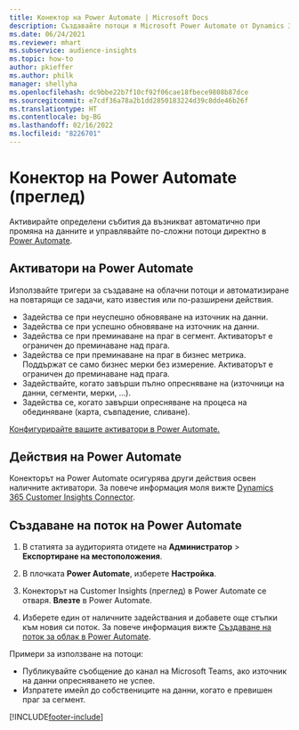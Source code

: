 ```yaml
---
title: Конектор на Power Automate | Microsoft Docs
description: Създавайте потоци я Microsoft Power Automate от Dynamics 365 Customer Insights.
ms.date: 06/24/2021
ms.reviewer: mhart
ms.subservice: audience-insights
ms.topic: how-to
author: pkieffer
ms.author: philk
manager: shellyha
ms.openlocfilehash: dc9bbe22b7f10cf92f06cae18fbece9808b87dce
ms.sourcegitcommit: e7cdf36a78a2b1dd2850183224d39c8dde46b26f
ms.translationtype: HT
ms.contentlocale: bg-BG
ms.lasthandoff: 02/16/2022
ms.locfileid: "8226701"
---
```

# <a name="power-automate-connector-preview"></a>Конектор на Power Automate (преглед)

Активирайте определени събития да възникват автоматично при промяна на данните и управлявайте по-сложни потоци директно в [Power Automate](https://flow.microsoft.com/).

## <a name="power-automate-triggers"></a>Активатори на Power Automate

Използвайте тригери за създаване на облачни потоци и автоматизиране на повтарящи се задачи, като известия или по-разширени действия. 

- Задейства се при неуспешно обновяване на източник на данни. 
- Задейства се при успешно обновяване на източник на данни.
- Задейства се при преминаване на праг в сегмент. Активаторът е ограничен до преминаване над прага.
- Задейства се при преминаване на праг в бизнес метрика. Поддържат се само бизнес мерки без измерение. Активаторът е ограничен до преминаване над прага.
- Задействайте, когато завърши пълно опресняване на (източници на данни, сегменти, мерки, ...).
- Задейства се, когато завърши опресняване на процеса на обединяване (карта, съвпадение, сливане).

[Конфигурирайте вашите активатори в Power Automate.](https://flow.microsoft.com/connectors/shared_customerinsights/dynamics-365-customer-insights-connector/)

## <a name="power-automate-actions"></a>Действия на Power Automate

Конекторът на Power Automate осигурява други действия освен наличните активатори. За повече информация моля вижте [Dynamics 365 Customer Insights Connector](/connectors/customerinsights/).

## <a name="create-a-power-automate-flow"></a>Създаване на поток на Power Automate

1. В статията за аудиторията отидете на **Администратор** > **Експортиране на местоположения**.

1. В плочката **Power Automate**, изберете **Настройка**.

1. Конекторът на Customer Insights (преглед) в Power Automate се отваря. **Влезте** в Power Automate.

1. Изберете един от наличните задействания и добавете още стъпки към новия си поток. За повече информация вижте [Създаване на поток за облак в Power Automate](/power-automate/get-started-logic-flow).

Примери за използване на потоци: 
- Публикувайте съобщение до канал на Microsoft Teams, ако източник на данни опресняването не успее. 
- Изпратете имейл до собствениците на данни, когато е превишен праг за сегмент.



[!INCLUDE[footer-include](../includes/footer-banner.md)]
